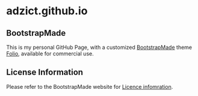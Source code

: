 # adzict.github.io

## BootstrapMade

This is my personal GitHub Page, with a customized [BootstrapMade](https://bootstrapmade.com) theme [Folio](https://bootstrapmade.com/folio-bootstrap-portfolio-template/), available for commercial use.

## License Information

Please refer to the BootstrapMade website for [Licence infomration](https://bootstrapmade.com/license/).
